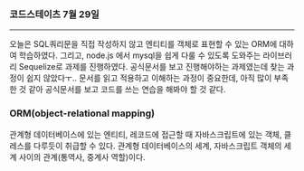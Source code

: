 ### 코드스테이츠 7월 29일

---

오늘은 SQL쿼리문을 직접 작성하지 않고 엔티티를 객체로 표현할 수 있는 ORM에 대하여 학습하였다.
그리고, node.js 에서 mysql을 쉽게 다룰 수 있도록 도와주는 라이브러리 Sequelize로 과제를 진행하였다.
공식문서를 보고 진행해야하는 과제였는데 찾는 과정이 쉽지 않았다ㅜ..
문서를 읽고 적용하고 이해하는 과정이 중요한데, 아직 많이 부족한 것 같아 공식문서를 보고 코드를 쓰는 연습을 해봐야 할 것 같다.

### ORM(object-relational mapping)

관계형 데이터베이스에 있는 엔티티, 레코드에 접근할 때 자바스크립트에 있는 객체, 클레스를 다루듯이 취급할 수 있다.
관계형 데이터베이스의 세계, 자바스크립트 객체의 세계 사이의 관계(통역사, 중계사 역할)이다.
